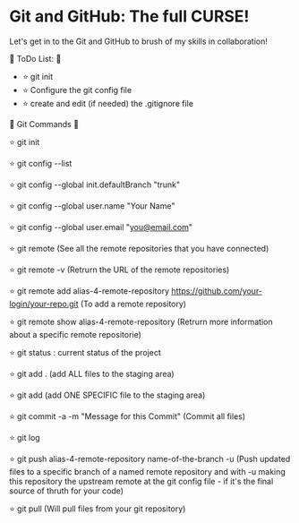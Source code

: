 # Git and GitHub: The full CURSE!

Let's get in to the Git and GitHub to brush of my skills in collaboration!

:construction_worker: ToDo List: :running:

- ⭐ git init
- ⭐ Configure the git config file
- ⭐ create and edit (if needed) the .gitignore file


:star2: Git Commands :star2:

:star: git init

:star: git config --list

:star: git config --global init.defaultBranch "trunk"

:star: git config --global user.name "Your Name"

:star: git config --global user.email "you@email.com"

:star: git remote (See all the remote repositories that you have connected)

:star: git remote -v (Retrurn the URL of the remote repositories)

:star: git remote add alias-4-remote-repository https://github.com/your-login/your-repo.git (To add a remote repository)

:star: git remote show alias-4-remote-repository (Retrurn more information about a specific remote repositorie)

:star: git status : current status of the project

:star: git add . (add ALL files to the staging area)

:star: git add <filename> (add ONE SPECIFIC file to the staging area)

:star: git commit -a -m "Message for this Commit" (Commit all files)

:star: git log

:star: git push alias-4-remote-repository name-of-the-branch -u (Push updated files to a specific branch of a named remote repository and with -u making this repository the upstream remote at the git config file - if it's the final source of thruth for your code)

:star: git pull (Will pull files from your git repository)